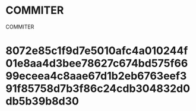 # COMMITER
COMMITER






# 8072e85c1f9d7e5010afc4a010244f01e8aa4d3bee78627c674bd575f6699eceea4c8aae67d1b2eb6763eef391f85758d7b3f86c24cdb304832d0db5b39b8d30
